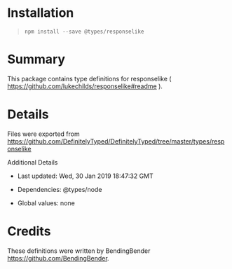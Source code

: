 # Installation
> `npm install --save @types/responselike`

# Summary
This package contains type definitions for responselike ( https://github.com/lukechilds/responselike#readme ).

# Details
Files were exported from https://github.com/DefinitelyTyped/DefinitelyTyped/tree/master/types/responselike

Additional Details
 * Last updated: Wed, 30 Jan 2019 18:47:32 GMT
 * Dependencies: @types/node
 * Global values: none

# Credits
These definitions were written by BendingBender <https://github.com/BendingBender>.
